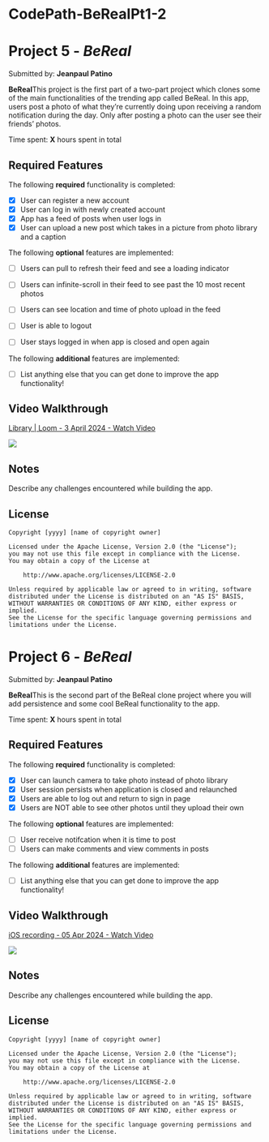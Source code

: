 # CodePath-BeRealPt1-2
# Project 5 - *BeReal*

Submitted by: **Jeanpaul Patino**

**BeReal**This project is the first part of a two-part project which clones some of the main functionalities of the trending app called BeReal. In this app, users post a photo of what they’re currently doing upon receiving a random notification during the day. Only after posting a photo can the user see their friends’ photos.

Time spent: **X** hours spent in total

## Required Features

The following **required** functionality is completed:

- [x] User can register a new account
- [x] User can log in with newly created account
- [x] App has a feed of posts when user logs in
- [x] User can upload a new post which takes in a picture from photo library and a caption	
 
The following **optional** features are implemented:

- [ ] Users can pull to refresh their feed and see a loading indicator
- [ ] Users can infinite-scroll in their feed to see past the 10 most recent photos
- [ ] Users can see location and time of photo upload in the feed	
- [ ] User is able to logout
- [ ] User stays logged in when app is closed and open again	


The following **additional** features are implemented:

- [ ] List anything else that you can get done to improve the app functionality!

## Video Walkthrough

<div>
    <a href="https://www.loom.com/share/93455de0c4b94fae8be6f63c31bb8106">
      <p>Library | Loom - 3 April 2024 - Watch Video</p>
    </a>
    <a href="https://www.loom.com/share/93455de0c4b94fae8be6f63c31bb8106">
      <img style="max-width:300px;" src="https://cdn.loom.com/sessions/thumbnails/93455de0c4b94fae8be6f63c31bb8106-with-play.gif">
    </a>
  </div>

## Notes

Describe any challenges encountered while building the app.

## License

    Copyright [yyyy] [name of copyright owner]

    Licensed under the Apache License, Version 2.0 (the "License");
    you may not use this file except in compliance with the License.
    You may obtain a copy of the License at

        http://www.apache.org/licenses/LICENSE-2.0

    Unless required by applicable law or agreed to in writing, software
    distributed under the License is distributed on an "AS IS" BASIS,
    WITHOUT WARRANTIES OR CONDITIONS OF ANY KIND, either express or implied.
    See the License for the specific language governing permissions and
    limitations under the License.

# Project 6 - *BeReal*

Submitted by: **Jeanpaul Patino**

**BeReal**This is the second part of the BeReal clone project where you will add persistence and some cool BeReal functionality to the app.

Time spent: **X** hours spent in total

## Required Features

The following **required** functionality is completed:

- [x] User can launch camera to take photo instead of photo library
- [x] User session persists when application is closed and relaunched
- [x] Users are able to log out and return to sign in page
- [x] Users are NOT able to see other photos until they upload their own	
 
The following **optional** features are implemented:

- [ ] User receive notifcation when it is time to post
- [ ] Users can make comments and view comments in posts	

The following **additional** features are implemented:

- [ ] List anything else that you can get done to improve the app functionality!

## Video Walkthrough

<div>
    <a href="https://www.loom.com/share/b5e620966e8a4700b71a0d14e2d429e9">
      <p>iOS recording - 05 Apr 2024 - Watch Video</p>
    </a>
    <a href="https://www.loom.com/share/b5e620966e8a4700b71a0d14e2d429e9">
      <img style="max-width:300px;" src="https://cdn.loom.com/sessions/thumbnails/b5e620966e8a4700b71a0d14e2d429e9-with-play.gif">
    </a>
  </div>


## Notes

Describe any challenges encountered while building the app.

## License

    Copyright [yyyy] [name of copyright owner]

    Licensed under the Apache License, Version 2.0 (the "License");
    you may not use this file except in compliance with the License.
    You may obtain a copy of the License at

        http://www.apache.org/licenses/LICENSE-2.0

    Unless required by applicable law or agreed to in writing, software
    distributed under the License is distributed on an "AS IS" BASIS,
    WITHOUT WARRANTIES OR CONDITIONS OF ANY KIND, either express or implied.
    See the License for the specific language governing permissions and
    limitations under the License.
